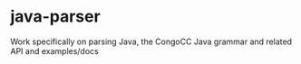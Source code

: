 # java-parser
Work specifically on parsing Java, the CongoCC Java grammar and related API and examples/docs
